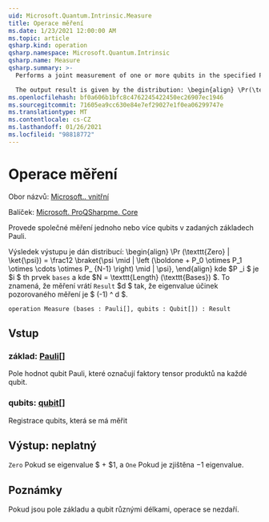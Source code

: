 ```yaml
---
uid: Microsoft.Quantum.Intrinsic.Measure
title: Operace měření
ms.date: 1/23/2021 12:00:00 AM
ms.topic: article
qsharp.kind: operation
qsharp.namespace: Microsoft.Quantum.Intrinsic
qsharp.name: Measure
qsharp.summary: >-
  Performs a joint measurement of one or more qubits in the specified Pauli bases.

  The output result is given by the distribution: \begin{align} \Pr(\texttt{Zero} | \ket{\psi}) = \frac12 \braket{ \psi \mid| \left( \boldone + P_0 \otimes P_1 \otimes \cdots \otimes P_{N-1} \right) \mid| \psi }, \end{align} where $P_i$ is the $i$th element of `bases`, and where $N = \texttt{Length}(\texttt{bases})$. That is, measurement returns a `Result` $d$ such that the eigenvalue of the observed measurement effect is $(-1)^d$.
ms.openlocfilehash: bf0a606b1bfc8c4762245422450ec26907ec1946
ms.sourcegitcommit: 71605ea9cc630e84e7ef29027e1f0ea06299747e
ms.translationtype: MT
ms.contentlocale: cs-CZ
ms.lasthandoff: 01/26/2021
ms.locfileid: "98818772"
---
```

# <a name="measure-operation"></a>Operace měření

Obor názvů: [Microsoft.. vnitřní](xref:Microsoft.Quantum.Intrinsic)

Balíček: [Microsoft. ProQSharpme. Core](https://nuget.org/packages/Microsoft.Quantum.QSharp.Core)


Provede společné měření jednoho nebo více qubits v zadaných základech Pauli.

Výsledek výstupu je dán distribucí: \begin{align} \Pr (\texttt{Zero} | \ket{\psi}) = \frac12 \braket{\psi \mid | \left (\boldone + P_0 \otimes P_1 \otimes \cdots \otimes P_ {N-1} \right) \mid | \psi}, \end{align} kde $P _i $ je $i $ th prvek `bases` a kde $N = \texttt{Length} (\texttt{Bases}) $.
To znamená, že měření vrátí `Result` $d $ tak, že eigenvalue účinek pozorovaného měření je $ (-1) ^ d $.

```qsharp
operation Measure (bases : Pauli[], qubits : Qubit[]) : Result
```


## <a name="input"></a>Vstup

### <a name="bases--pauli"></a>základ: [Pauli](xref:microsoft.quantum.lang-ref.pauli)[]

Pole hodnot qubit Pauli, které označují faktory tensor produktů na každé qubit.


### <a name="qubits--qubit"></a>qubits: [qubit](xref:microsoft.quantum.lang-ref.qubit)[]

Registrace qubits, která se má měřit



## <a name="output--__invalidresult__"></a>Výstup: __neplatný <Result>__

`Zero` Pokud se eigenvalue $ + $1, a `One` Pokud je zjištěna $-$1 eigenvalue.

## <a name="remarks"></a>Poznámky

Pokud jsou pole základu a qubit různými délkami, operace se nezdaří.